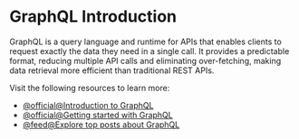 # GraphQL Introduction

GraphQL is a query language and runtime for APIs that enables clients to request exactly the data they need in a single call. It provides a predictable format, reducing multiple API calls and eliminating over-fetching, making data retrieval more efficient than traditional REST APIs.

Visit the following resources to learn more:

- [@official@Introduction to GraphQL](https://graphql.org/learn/)
- [@official@Getting started with GraphQL](https://graphql.org/)
- [@feed@Explore top posts about GraphQL](https://app.daily.dev/tags/graphql?ref=roadmapsh)